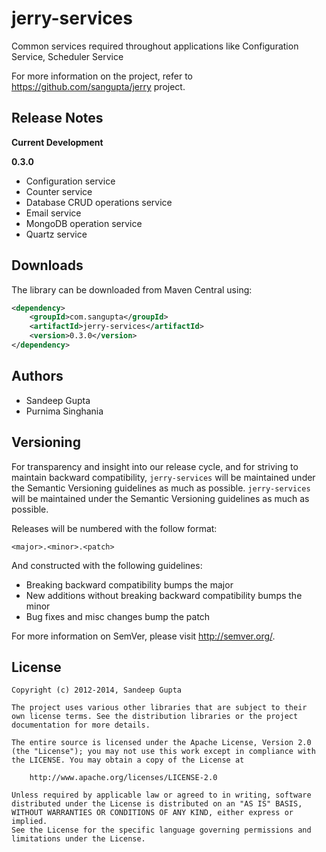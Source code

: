 jerry-services
==============

Common services required throughout applications like Configuration Service, Scheduler Service

For more information on the project, refer to https://github.com/sangupta/jerry project.

Release Notes
-------------

**Current Development**

**0.3.0**

* Configuration service
* Counter service
* Database CRUD operations service
* Email service
* MongoDB operation service
* Quartz service

Downloads
---------

The library can be downloaded from Maven Central using:

```xml
<dependency>
    <groupId>com.sangupta</groupId>
    <artifactId>jerry-services</artifactId>
    <version>0.3.0</version>
</dependency>
```

Authors
-------

* Sandeep Gupta
* Purnima Singhania 

Versioning
----------

For transparency and insight into our release cycle, and for striving to maintain backward compatibility, 
`jerry-services` will be maintained under the Semantic Versioning guidelines as much as possible.
`jerry-services` will be maintained under the Semantic Versioning guidelines as much as possible.

Releases will be numbered with the follow format:

`<major>.<minor>.<patch>`

And constructed with the following guidelines:

* Breaking backward compatibility bumps the major
* New additions without breaking backward compatibility bumps the minor
* Bug fixes and misc changes bump the patch

For more information on SemVer, please visit http://semver.org/.

License
-------
	
```
Copyright (c) 2012-2014, Sandeep Gupta

The project uses various other libraries that are subject to their
own license terms. See the distribution libraries or the project
documentation for more details.

The entire source is licensed under the Apache License, Version 2.0 
(the "License"); you may not use this work except in compliance with
the LICENSE. You may obtain a copy of the License at

	http://www.apache.org/licenses/LICENSE-2.0

Unless required by applicable law or agreed to in writing, software
distributed under the License is distributed on an "AS IS" BASIS,
WITHOUT WARRANTIES OR CONDITIONS OF ANY KIND, either express or implied.
See the License for the specific language governing permissions and
limitations under the License.
```
